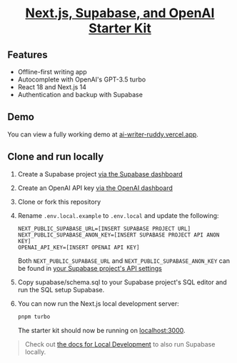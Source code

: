 <a href="https://demo-nextjs-with-supabase.vercel.app/">
  <h1 align="center">Next.js, Supabase, and OpenAI Starter Kit</h1>
</a>

## Features

- Offline-first writing app
- Autocomplete with OpenAI's GPT-3.5 turbo
- React 18 and Next.js 14
- Authentication and backup with Supabase

## Demo

You can view a fully working demo at [ai-writer-ruddy.vercel.app](https://ai-writer-ruddy.vercel.app/).

## Clone and run locally

1. Create a Supabase project [via the Supabase dashboard](https://database.new)

2. Create an OpenAI API key [via the OpenAI dashboard](https://platform.openai.com/account/api-keys)

3. Clone or fork this repository

4. Rename `.env.local.example` to `.env.local` and update the following:

   ```
   NEXT_PUBLIC_SUPABASE_URL=[INSERT SUPABASE PROJECT URL]
   NEXT_PUBLIC_SUPABASE_ANON_KEY=[INSERT SUPABASE PROJECT API ANON KEY]
   OPENAI_API_KEY=[INSERT OPENAI API KEY]
   ```

   Both `NEXT_PUBLIC_SUPABASE_URL` and `NEXT_PUBLIC_SUPABASE_ANON_KEY` can be found in [your Supabase project's API settings](https://app.supabase.com/project/_/settings/api)

5. Copy supabase/schema.sql to your Supabase project's SQL editor and run the SQL setup Supabase.

6. You can now run the Next.js local development server:

   ```bash
   pnpm turbo
   ```

   The starter kit should now be running on [localhost:3000](http://localhost:3000/).

> Check out [the docs for Local Development](https://supabase.com/docs/guides/getting-started/local-development) to also run Supabase locally.